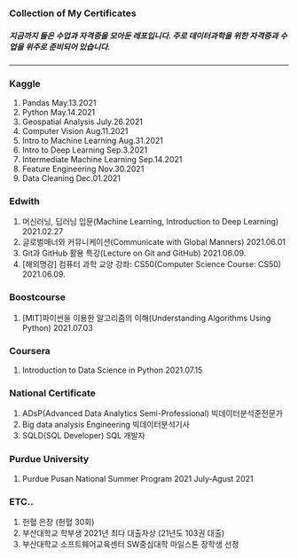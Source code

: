 ### Collection of My Certificates  
##### 지금까지 들은 수업과 자격증을 모아둔 레포입니다. 주로 데이터과학을 위한 자격증과 수업을 위주로 준비되어 있습니다.
---
### Kaggle
1. Pandas  May.13.2021
2. Python  May.14.2021
3. Geospatial Analysis July.26.2021
4. Computer Vision Aug.11.2021
5. Intro to Machine Learning Aug.31.2021
6. Intro to Deep Learning Sep.3.2021
7. Intermediate Machine Learning Sep.14.2021
8. Feature Engineering Nov.30.2021
9. Data Cleaning Dec.01.2021

### Edwith
1. 머신러닝, 딥러닝 입문(Machine Learning, Introduction to Deep Learning) 2021.02.27
2. 글로벌매너와 커뮤니케이션(Communicate with Global Manners) 2021.06.01
3. Git과 GitHub 활용 특강(Lecture on Git and GitHub) 2021.06.09.
4. [해외명강] 컴퓨터 과학 교양 강좌: CS50(Computer Science Course: CS50) 2021.06.09.

### Boostcourse
1. [MIT]파이썬을 이용한 알고리즘의 이해(Understanding Algorithms Using Python) 2021.07.03

### Coursera
1. Introduction to Data Science in Python 2021.07.15

### National Certificate
1. ADsP(Advanced Data Analytics Semi-Professional) 빅데이터분석준전문가
2. Big data analysis Engineering 빅데이터분석기사
3. SQLD(SQL Developer) SQL 개발자

### Purdue University
1. Purdue Pusan National Summer Program 2021 July-Agust 2021

### ETC..
1. 헌혈 은장 (헌혈 30회)
2. 부산대학교 학부생 2021년 최다 대출자상 (21년도 103권 대출)
3. 부산대학교 소프트웨어교육센터 SW중심대학 마일스톤 장학생 선정

